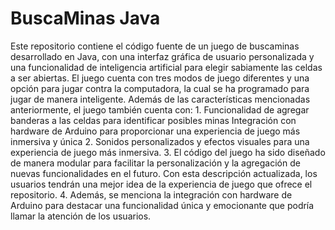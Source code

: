# BuscaMinas Java
 Este repositorio contiene el código fuente de un juego de buscaminas desarrollado en Java, con una interfaz gráfica de usuario personalizada y una funcionalidad de inteligencia artificial para elegir sabiamente las celdas a ser abiertas. El juego cuenta con tres modos de juego diferentes y una opción para jugar contra la computadora, la cual se ha programado para jugar de manera inteligente.  Además de las características mencionadas anteriormente, el juego también cuenta con:  1. Funcionalidad de agregar banderas a las celdas para identificar posibles minas Integración con hardware de Arduino para proporcionar una experiencia de juego más inmersiva y única 2. Sonidos personalizados y efectos visuales para una experiencia de juego más inmersiva. 3. El código del juego ha sido diseñado de manera modular para facilitar la personalización y la agregación de nuevas funcionalidades en el futuro. Con esta descripción actualizada, los usuarios tendrán una mejor idea de la experiencia de juego que ofrece el repositorio. 4. Además, se menciona la integración con hardware de Arduino para destacar una funcionalidad única y emocionante que podría llamar la atención de los usuarios.
